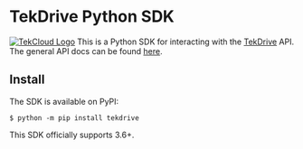 # TekDrive Python SDK
[![TekCloud Logo](https://raw.githubusercontent.com/initialstate/tekdrive-sdk-python/master/ext/tekcloud-logo.png)](https://tekcloud.com)
This is a Python SDK for interacting with the [TekDrive](https://www.tek.com/software/tekdrive) API. The general API docs can be found [here](https://docs.drive.tekcloud.com).


## Install
The SDK is available on PyPI:

```console
$ python -m pip install tekdrive
```

This SDK officially supports 3.6+.
